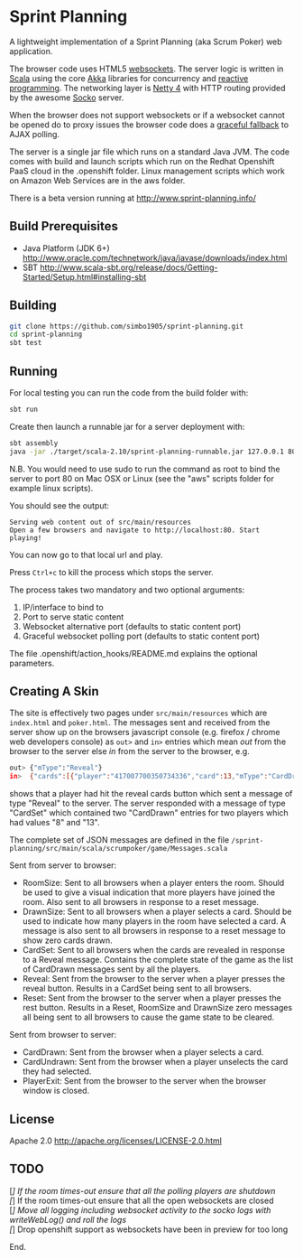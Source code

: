 # Sprint Planning

A lightweight implementation of a Sprint Planning (aka Scrum Poker) web application. 

The browser code uses HTML5 [websockets](http://www.websocket.org/). The server logic is written in [Scala](http://www.scala-lang.org/) using the core [Akka](http://akka.io/) libraries for concurrency and [reactive programming](http://www.reactivemanifesto.org/). The networking layer is [Netty 4](https://github.com/netty/netty) with HTTP routing provided by the awesome [Socko](https://github.com/mashupbots/socko) server. 

When the browser does not support websockets or if a websocket cannot be opened do to proxy issues the browser code does a [graceful fallback](https://github.com/ffdead/jquery-graceful-websocket) to AJAX polling. 

The server is a single jar file which runs on a standard Java JVM. The code comes with build and launch scripts which run on the Redhat Openshift PaaS cloud in the .openshift folder. Linux management scripts which work on Amazon Web Services are in the aws folder. 

There is a beta version running at http://www.sprint-planning.info/

## Build Prerequisites

  - Java Platform (JDK 6+) http://www.oracle.com/technetwork/java/javase/downloads/index.html
  - SBT http://www.scala-sbt.org/release/docs/Getting-Started/Setup.html#installing-sbt

## Building

```sh
git clone https://github.com/simbo1905/sprint-planning.git
cd sprint-planning
sbt test
```

## Running

For local testing you can run the code from the build folder with:

```sh
sbt run
```

Create then launch a runnable jar for a server deployment with:

```sh
sbt assembly
java -jar ./target/scala-2.10/sprint-planning-runnable.jar 127.0.0.1 80
```

N.B. You would need to use sudo to run the command as root to bind the server to port 80 on Mac OSX or Linux (see the "aws" scripts folder for example linux scripts). 

You should see the output: 

```
Serving web content out of src/main/resources
Open a few browsers and navigate to http://localhost:80. Start playing!
```

You can now go to that local url and play. 

Press ```Ctrl+c``` to kill the process which stops the server. 

The process takes two mandatory and two optional arguments:

1. IP/interface to bind to
2. Port to serve static content
3. Websocket alternative port (defaults to static content port)
4. Graceful websocket polling port (defaults to static content port)

The file .openshift/action_hooks/README.md explains the optional parameters. 

## Creating A Skin

The site is effectively two pages under ```src/main/resources``` which are ```index.html``` and ```poker.html```. The messages sent and received from the server show up on the browsers javascript console (e.g. firefox / chrome web developers console) as ```out>``` and ```in>``` entries which mean *out* from the browser to the server else *in* from the server to the browser, e.g. 

```sh
out> {"mType":"Reveal"}
in>  {"cards":[{"player":"417007700350734336","card":13,"mType":"CardDrawn"},{"player":"417007962322767872","card":8,"mType":"CardDrawn"}],"mType":"CardSet"}"
```

shows that a player had hit the reveal cards button which sent a message of type "Reveal" to the server. The server responded with a message of type "CardSet" which contained two "CardDrawn" entries for two players which had values "8" and "13". 

The complete set of JSON messages are defined in the file ```/sprint-planning/src/main/scala/scrumpoker/game/Messages.scala```

Sent from server to browser:

- RoomSize: Sent to all browsers when a player enters the room. Should be used to give a visual indication that more players have joined the room. Also sent to all browsers in response to a reset message. 
- DrawnSize: Sent to all browsers when a player selects a card. Should be used to indicate how many players in the room have selected a card. A message is also sent to all browsers in response to a reset message to show zero cards drawn. 
- CardSet: Sent to all browsers when the cards are revealed in response to a Reveal message. Contains the complete state of the game as the list of CardDrawn messages sent by all the players. 
- Reveal: Sent from the browser to the server when a player presses the reveal button. Results in a CardSet being sent to all browsers. 
- Reset: Sent from the browser to the server when a player presses the rest button. Results in a Reset, RoomSize and DrawnSize zero messages all being sent to all browsers to cause the game state to be cleared. 

Sent from browser to server: 

- CardDrawn: Sent from the browser when a player selects a card.
- CardUndrawn: Sent from the browser when a player unselects the card they had selected. 
- PlayerExit: Sent from the browser to the server when the browser window is closed. 

License
----

Apache 2.0 http://apache.org/licenses/LICENSE-2.0.html

TODO
----

[_] If the room times-out ensure that all the polling players are shutdown  <br/>
[_] If the room times-out ensure that all the open websockets are closed  <br/>
[_] Move all logging including websocket activity to the socko logs with writeWebLog() and roll the logs<br/>
[_] Drop openshift support as websockets have been in preview for too long <br/>

End.
